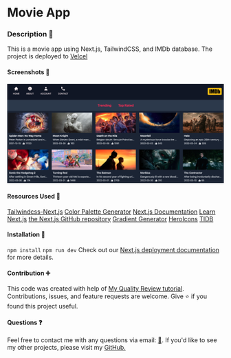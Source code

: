 # Movie App
### Description :page_with_curl:

This is a movie app using Next.js, TailwindCSS, and IMDb database. The project is deployed to [Velcel](https://movie-upn22jxj9-marynapr.vercel.app/)

#### Screenshots :camera_flash:
![screenshot](./screenshot.png)
#### Resources Used :wrench: 

[Tailwindcss-Next.js](https://tailwindcss.com/docs/guides/nextjs)
[Color Palette Generator](https://colors.muz.li/)
[Next.js Documentation](https://nextjs.org/docs)
[Learn Next.js](https://nextjs.org/learn)
[the Next.js GitHub repository](https://github.com/vercel/next.js/) 
[Gradient Generator](https://www.joshwcomeau.com/gradient-generator/)
[HeroIcons](https://heroicons.com/)
[TIDB](https://www.themoviedb.org/?language=en-US)


#### Installation :electric_plug:

`npm install`
`npm run dev`
Check out our [Next.js deployment documentation](https://nextjs.org/docs/deployment) for more details.


#### Contribution :heavy_plus_sign: 

This code was created with help of [My Quality Review tutorial](https://www.youtube.com/watch?v=Jm0tFx3tiYg). Contributions, issues, and feature requests are welcome. Give :star: if you found this project useful. 

#### Questions :question: 
Feel free to contact me with any questions via email: [:e-mail:](pryadkamaryna@gmail.com).
If you'd like to see my other projects, please visit my [GitHub.](https://github.com/MarynaPR?tab=repositories)




